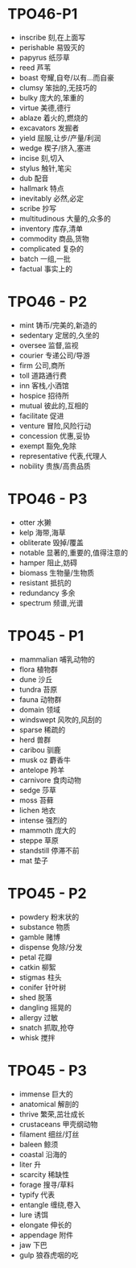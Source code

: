 # TPO46-P1

* inscribe 刻,在上面写
* perishable 易毁灭的
* papyrus 纸莎草
* reed 芦苇
* boast 夸耀,自夸/以有...而自豪
* clumsy 笨拙的,无技巧的
* bulky 庞大的,笨重的
* virtue 美德,德行
* ablaze 着火的,燃烧的
* excavators 发掘者
* yield 屈服,让步/产量/利润
* wedge 楔子/挤入,塞进
* incise 刻,切入
* stylus 触针,笔尖
* dub 配音
* hallmark  特点
* inevitably 必然,必定
* scribe 抄写
* multitudinous  大量的,众多的
* inventory 库存,清单
* commodity 商品,货物
* complicated 复杂的
* batch 一组,一批
* factual 事实上的

# TPO46 - P2

* mint 铸币/完美的,新造的
* sedentary 定居的,久坐的
* oversee 监督,监视
* courier 专递公司/导游
* firm 公司,商所
* toll 道路通行费
* inn 客栈,小酒馆
* hospice 招待所
* mutual 彼此的,互相的
* facilitate 促进
* venture 冒险,风险行动
* concession 优惠,妥协
* exempt 豁免,免除
* representative 代表,代理人
* nobility 贵族/高贵品质

#  TPO46 - P3

* otter 水獭
* kelp 海带,海草
* obliterate 毁掉/覆盖
* notable 显著的,重要的,值得注意的
* hamper 阻止,妨碍
* biomass 生物量/生物质
* resistant 抵抗的
* redundancy 多余
* spectrum 频谱,光谱

# TPO45  - P1

* mammalian 哺乳动物的
* flora 植物群
* dune 沙丘
* tundra 苔原
* fauna 动物群
* domain 领域
* windswept 风吹的,风刮的
* sparse 稀疏的
* herd 兽群
* caribou 驯鹿
* musk oz 麝香牛
* antelope 羚羊
* carnivore 食肉动物
* sedge 莎草
* moss 苔藓
* lichen 地衣
* intense 强烈的
* mammoth 庞大的
* steppe 草原
* standstill 停滞不前
* mat 垫子

# TPO45 - P2

* powdery 粉末状的
* substance 物质
* gamble 赌博
* dispense 免除/分发
* petal 花瓣
* catkin 柳絮
* stigmas 柱头
* conifer 针叶树
* shed 脱落
* dangling 摇晃的
* allergy 过敏
* snatch 抓取,抢夺
* whisk 搅拌

# TPO45 - P3

* immense 巨大的
* anatomical 解剖的
* thrive 繁荣,茁壮成长
* crustaceans 甲壳纲动物
* filament 细丝/灯丝
* baleen 鲸须
* coastal 沿海的
* liter 升
* scarcity 稀缺性
* forage 搜寻/草料
* typify 代表
* entangle 缠绕,卷入
* lure 诱饵
* elongate 伸长的
* appendage 附件
* jaw 下巴
* gulp 狼吞虎咽的吃